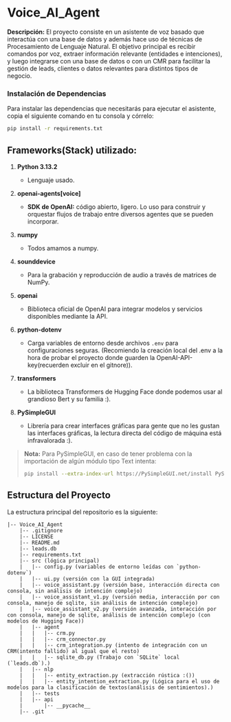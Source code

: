 # Voice_AI_Agent

**Descripción:** El proyecto consiste en un asistente de voz basado que interactúa con una base de datos y además hace uso de técnicas de Procesamiento de Lenguaje Natural. El objetivo principal es recibir comandos por voz, extraer información relevante (entidades e intenciones), y luego integrarse con una base de datos o con un CMR para facilitar la gestión de leads, clientes o datos relevantes para distintos tipos de negocio.

### Instalación de Dependencias

Para instalar las dependencias que necesitarás para ejecutar el asistente, copia el siguiente comando en tu consola y córrelo:

```bash
pip install -r requirements.txt
```

## Frameworks(Stack) utilizado:

1. **Python 3.13.2**  
   - Lenguaje usado.

2. **openai-agents[voice]**  
   - **SDK de OpenAI:** código abierto, ligero. Lo uso para construir y orquestar flujos de trabajo entre diversos agentes que se pueden incorporar.

3. **numpy**  
   - Todos amamos a numpy.

4. **sounddevice**  
   - Para la grabación y reproducción de audio a través de matrices de NumPy.

5. **openai**  
   - Biblioteca oficial de OpenAI para integrar modelos y servicios disponibles mediante la API.

6. **python-dotenv**  
   - Carga variables de entorno desde archivos `.env` para configuraciones seguras. (Recomiendo la creación local del .env a la hora de probar el proyecto donde guarden la OpenAI-API-key(recuerden excluir en el gitnore)).

8. **transformers**  
   - ​La biblioteca Transformers de Hugging Face donde podemos usar al grandioso Bert y su familia :).

9. **PySimpleGUI**  
   - Librería para crear interfaces gráficas para gente que no les gustan las interfaces gráficas, la lectura directa del código de máquina está infravalorada :).


> **Nota:** Para PySimpleGUI, en caso de tener problema con la importación de algún módulo tipo Text intenta:
> ```bash
> pip install --extra-index-url https://PySimpleGUI.net/install PySimpleGUI
> ```

## Estructura del Proyecto

La estructura principal del repositorio es la siguiente:

```
|-- Voice_AI_Agent
    |-- .gitignore
    |-- LICENSE
    |-- README.md
    |-- leads.db
    |-- requirements.txt
    |-- src (lógica principal)
    |   |-- config.py (variables de entorno leídas con `python-dotenv`)
    |   |-- ui.py (versión con la GUI integrada)
    |   |-- voice_assistant.py (versión base, interacción directa con consola, sin análisis de intención complejo)
    |   |-- voice_assistant_v1.py (versión media, interacción por con consola, manejo de sqlite, sin análisis de intención complejo)
    |   |-- voice_assistant_v2.py (versión avanzada, interacción por con consola, manejo de sqlite, análisis de intención complejo (con modelos de Hugging Face))
    |   |-- agent
    |   |   |-- crm.py
    |   |   |-- crm_connector.py
    |   |   |-- crm_integration.py (intento de integración con un CRM(intento fallido) al igual que el resto)
    |   |   |-- sqlite_db.py (Trabajo con `SQLite` local (`leads.db`).)
    |   |-- nlp
    |   |   |-- entity_extraction.py (extracción rústica :())
    |   |   |-- entity_intention_extraction.py (Lógica para el uso de modelos para la clasificación de textos(análisis de sentimientos).)
    |   |-- tests
    |   |-- api
    |       |-- __pycache__
    |-- .git
```

